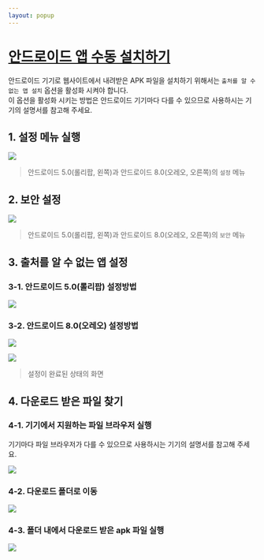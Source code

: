 ```yaml
---
layout: popup
---
```


# [안드로이드 앱 수동 설치하기](#안드로이드-앱-수동-설치하기)

안드로이드 기기로 웹사이트에서 내려받은 APK 파일을 설치하기 위해서는 `출처를 알 수 없는 앱 설치` 옵션을 활성화 시켜야 합니다.  
이 옵션을 활성화 시키는 방법은 안드로이드 기기마다 다를 수 있으므로 사용하시는 기기의 설명서를 참고해 주세요.

## 1. 설정 메뉴 실행

![](/assets/images/sw/mobile/apk_install/apk_install_01.png)
> 안드로이드 5.0(롤리팝, 왼쪽)과 안드로이드 8.0(오레오, 오른쪽)의 `설정` 메뉴

## 2. 보안 설정

![](/assets/images/sw/mobile/apk_install/apk_install_02.png)
> 안드로이드 5.0(롤리팝, 왼쪽)과 안드로이드 8.0(오레오, 오른쪽)의 `보안` 메뉴

## 3. 출처를 알 수 없는 앱 설정

### 3-1. 안드로이드 5.0(롤리팝) 설정방법

  ![](/assets/images/sw/mobile/apk_install/apk_install_03.png)

### 3-2. 안드로이드 8.0(오레오) 설정방법

  ![](/assets/images/sw/mobile/apk_install/apk_install_04.png)

  ![](/assets/images/sw/mobile/apk_install/apk_install_05.png)
  > 설정이 완료된 상태의 화면

## 4. 다운로드 받은 파일 찾기

### 4-1. 기기에서 지원하는 파일 브라우저 실행
기기마다 파일 브라우저가 다를 수 있으므로 사용하시는 기기의 설명서를 참고해 주세요.

  ![](/assets/images/sw/mobile/apk_install/apk_install_06.png)

### 4-2. 다운로드 폴더로 이동

  ![](/assets/images/sw/mobile/apk_install/apk_install_07.png)

### 4-3. 폴더 내에서 다운로드 받은 apk 파일 실행

  ![](/assets/images/sw/mobile/apk_install/apk_install_08.png)
  

